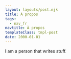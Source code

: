 ```yaml
---
layout: layouts/post.njk
title: À propos
tags:
  - nav_fr
navtitle: À propos
templateClass: tmpl-post
date: 2000-01-01
---
```


I am a person that writes stuff.

